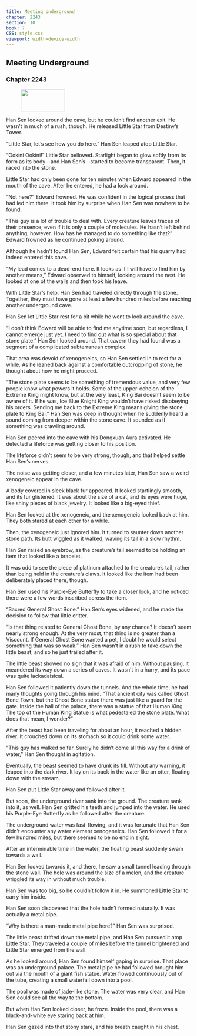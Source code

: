 ```yaml
---
title: Meeting Underground
chapter: 2243
section: 10
book: 7
CSS: style.css
viewport: width=device-width
---
```


## Meeting Underground

### Chapter 2243

<figure>
	<img src="../Images/gem.gif" alt="" id="gem" width="120" height="60" />
</figure>

Han Sen looked around the cave, but he couldn’t find another exit. He wasn’t in much of a rush, though. He released Little Star from Destiny’s Tower.

“Little Star, let’s see how you do here.” Han Sen leaped atop Little Star.

“Ookini Ookini!” Little Star bellowed. Starlight began to glow softly from its form as its body—and Han Sen’s—started to become transparent. Then, it raced into the stone.

Little Star had only been gone for ten minutes when Edward appeared in the mouth of the cave. After he entered, he had a look around.

“Not here?” Edward frowned. He was confident in the logical process that had led him there. It took him by surprise when Han Sen was nowhere to be found.

“This guy is a lot of trouble to deal with. Every creature leaves traces of their presence, even if it is only a couple of molecules. He hasn’t left behind anything, however. How has he managed to do something like that?” Edward frowned as he continued poking around.

Although he hadn’t found Han Sen, Edward felt certain that his quarry had indeed entered this cave.

“My lead comes to a dead-end here. It looks as if I will have to find him by another means,” Edward observed to himself, looking around the nest. He looked at one of the walls and then took his leave.

With Little Star’s help, Han Sen had traveled directly through the stone. Together, they must have gone at least a few hundred miles before reaching another underground cave.

Han Sen let Little Star rest for a bit while he went to look around the cave.

“I don’t think Edward will be able to find me anytime soon, but regardless, I cannot emerge just yet. I need to find out what is so special about that stone plate.” Han Sen looked around. That cavern they had found was a segment of a complicated subterranean complex.

That area was devoid of xenogeneics, so Han Sen settled in to rest for a while. As he leaned back against a comfortable outcropping of stone, he thought about how he might proceed.

“The stone plate seems to be something of tremendous value, and very few people know what powers it holds. Some of the upper-echelon of the Extreme King might know, but at the very least, King Bai doesn’t seem to be aware of it. If he was, Ice Blue Knight King wouldn’t have risked disobeying his orders. Sending me back to the Extreme King means giving the stone plate to King Bai.” Han Sen was deep in thought when he suddenly heard a sound coming from deeper within the stone cave. It sounded as if something was crawling around.

Han Sen peered into the cave with his Dongxuan Aura activated. He detected a lifeforce was getting closer to his position.

The lifeforce didn’t seem to be very strong, though, and that helped settle Han Sen’s nerves.

The noise was getting closer, and a few minutes later, Han Sen saw a weird xenogeneic appear in the cave.

A body covered in sleek black fur appeared. It looked startlingly smooth, and its fur glistened. It was about the size of a cat, and its eyes were huge, like shiny pieces of black jewelry. It looked like a big-eyed thief.

Han Sen looked at the xenogeneic, and the xenogeneic looked back at him. They both stared at each other for a while.

Then, the xenogeneic just ignored him. It turned to saunter down another stone path. Its butt wiggled as it walked, waving its tail in a slow rhythm.

Han Sen raised an eyebrow, as the creature’s tail seemed to be holding an item that looked like a bracelet.

It was odd to see the piece of platinum attached to the creature’s tail, rather than being held in the creature’s claws. It looked like the item had been deliberately placed there, though.

Han Sen used his Purple-Eye Butterfly to take a closer look, and he noticed there were a few words inscribed across the item.

“Sacred General Ghost Bone.” Han Sen’s eyes widened, and he made the decision to follow that little critter.

“Is that thing related to General Ghost Bone, by any chance? It doesn’t seem nearly strong enough. At the very most, that thing is no greater than a Viscount. If General Ghost Bone wanted a pet, I doubt he would select something that was so weak.” Han Sen wasn’t in a rush to take down the little beast, and so he just trailed after it.

The little beast showed no sign that it was afraid of him. Without pausing, it meandered its way down a series of caves. It wasn’t in a hurry, and its pace was quite lackadaisical.

Han Sen followed it patiently down the tunnels. And the whole time, he had many thoughts going through his mind. “That ancient city was called Ghost Bone Town, but the Ghost Bone statue there was just like a guard for the gate. Inside the hall of the palace, there was a statue of that Human King. The top of the Human King Statue is what pedestaled the stone plate. What does that mean, I wonder?”

After the beast had been traveling for about an hour, it reached a hidden river. It crouched down on its stomach so it could drink some water.

“This guy has walked so far. Surely he didn’t come all this way for a drink of water,” Han Sen thought in agitation.

Eventually, the beast seemed to have drunk its fill. Without any warning, it leaped into the dark river. It lay on its back in the water like an otter, floating down with the stream.

Han Sen put Little Star away and followed after it.

But soon, the underground river sank into the ground. The creature sank into it, as well. Han Sen gritted his teeth and jumped into the water. He used his Purple-Eye Butterfly as he followed after the creature.

The underground water was fast-flowing, and it was fortunate that Han Sen didn’t encounter any water element xenogeneics. Han Sen followed it for a few hundred miles, but there seemed to be no end in sight.

After an interminable time in the water, the floating beast suddenly swam towards a wall.

Han Sen looked towards it, and there, he saw a small tunnel leading through the stone wall. The hole was around the size of a melon, and the creature wriggled its way in without much trouble.

Han Sen was too big, so he couldn’t follow it in. He summoned Little Star to carry him inside.

Han Sen soon discovered that the hole hadn’t formed naturally. It was actually a metal pipe.

“Why is there a man-made metal pipe here?” Han Sen was surprised.

The little beast drifted down the metal pipe, and Han Sen pursued it atop Little Star. They traveled a couple of miles before the tunnel brightened and Little Star emerged from the wall.

As he looked around, Han Sen found himself gaping in surprise. That place was an underground palace. The metal pipe he had followed brought him out via the mouth of a giant fish statue. Water flowed continuously out of the tube, creating a small waterfall down into a pool.

The pool was made of jade-like stone. The water was very clear, and Han Sen could see all the way to the bottom.

But when Han Sen looked closer, he froze. Inside the pool, there was a black-and-white eye staring back at him.

Han Sen gazed into that stony stare, and his breath caught in his chest.